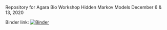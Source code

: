 Repository for Agara Bio Workshop 
Hidden Markov Models 
December 6 & 13, 2020 

Binder link: 
[![Binder](https://mybinder.org/badge_logo.svg)](https://mybinder.org/v2/gh/scarioscia/hmm_workshop/HEAD)

